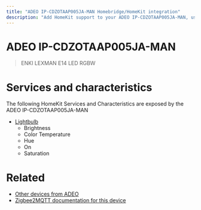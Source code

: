 ```yaml
---
title: "ADEO IP-CDZOTAAP005JA-MAN Homebridge/HomeKit integration"
description: "Add HomeKit support to your ADEO IP-CDZOTAAP005JA-MAN, using Homebridge, Zigbee2MQTT and homebridge-z2m."
---
```

<!---
This file has been GENERATED using src/docgen/docgen.ts
DO NOT EDIT THIS FILE MANUALLY!
-->
# ADEO IP-CDZOTAAP005JA-MAN
> ENKI LEXMAN E14 LED RGBW


# Services and characteristics
The following HomeKit Services and Characteristics are exposed by
the ADEO IP-CDZOTAAP005JA-MAN

* [Lightbulb](../../light.md)
  * Brightness
  * Color Temperature
  * Hue
  * On
  * Saturation


# Related
* [Other devices from ADEO](../index.md#adeo)
* [Zigbee2MQTT documentation for this device](https://www.zigbee2mqtt.io/devices/IP-CDZOTAAP005JA-MAN.html)